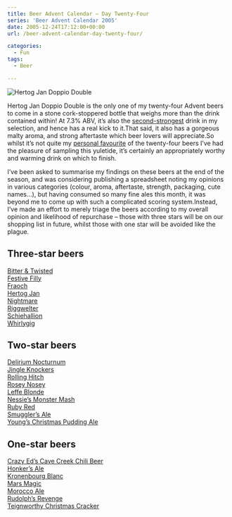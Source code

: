 ```yaml
---
title: Beer Advent Calendar – Day Twenty-Four
series: 'Beer Advent Calendar 2005'
date: 2005-12-24T17:12:00+00:00
url: /beer-advent-calendar-day-twenty-four/

categories:
  - Fun
tags:
  - Beer

---
```

![Hertog Jan Doppio Double](https://blogstouks01.z33.web.core.windows.net/2023/08/hertog-jan-doppio-double_76906363_o.jpg)

Hertog Jan Doppio Double is the only one of my twenty-four Advent beers to come in a stone cork-stoppered bottle that weighs more than the drink contained within! At 7.3% ABV, it’s also the [second-strongest][1] drink in my selection, and hence has a real kick to it.That said, it also has a gorgeous malty aroma, and strong aftertaste which beer lovers will appreciate.So whilst it’s not quite my [personal favourite][2] of the twenty-four beers I’ve had the pleasure of sampling this yuletide, it’s certainly an appropriately worthy and warming drink on which to finish.

I’ve been asked to summarise my findings on these beers at the end of the season, and was considering publishing a spreadsheet noting my opinions in various categories (colour, aroma, aftertaste, strength, packaging, cute names…), but having consumed so many fine ales this month, it was beyond me to come up with such a complicated scoring system.Instead, I’ve made an effort to merely triage the beers according to my overall opinion and likelihood of repurchase – those with three stars will be on our shopping list in future, whilst those with one star will be avoided like the plague.

## Three-star beers

[Bitter & Twisted][3]  
[Festive Filly][3]  
[Fraoch][4]  
[Hertog Jan][5]  
[Nightmare][6]  
[Riggwelter][2]  
[Schiehallion][7]  
[Whirlygig][8]  

## Two-star beers

[Delirium Nocturnum][1]  
[Jingle Knockers][4]  
[Rolling Hitch][1]  
[Rosey Nosey][9]  
[Leffe Blonde][10]  
[Nessie’s Monster Mash][3]  
[Ruby Red][11]  
[Smuggler’s Ale][12]  
[Young’s Christmas Pudding Ale][13]  

## One-star beers

[Crazy Ed’s Cave Creek Chili Beer][14]  
[Honker’s Ale][15]  
[Kronenbourg Blanc][16]  
[Mars Magic][17]  
[Morocco Ale][18]  
[Rudolph’s Revenge][19]  
[Teignworthy Christmas Cracker][20]

 [1]: https://blog.iannelson.uk/beer-advent-calendar-days-sixteen-and-seventeen/
 [2]: https://blog.iannelson.uk/beer-advent-calendar-day-six/
 [3]: https://blog.iannelson.uk/beer-advent-calendar-days-thirteen-fourteen-and-fifteen/
 [4]: https://blog.iannelson.uk/beer-advent-calendar-day-twenty-two/
 [5]: https://blog.iannelson.uk/beer-advent-calendar-day-twenty-four/
 [6]: https://blog.iannelson.uk/beer-advent-calendar-day-four/
 [7]: https://blog.iannelson.uk/beer-advent-calendar-day-three/
 [8]: https://blog.iannelson.uk/beer-advent-calendar-day-ten/
 [9]: https://blog.iannelson.uk/beer-advent-calendar-day-nine/
 [10]: https://blog.iannelson.uk/beer-advent-calendar-day-twelve/
 [11]: https://blog.iannelson.uk/beer-advent-calendar-day-twenty-three/
 [12]: https://blog.iannelson.uk/beer-advent-calendar-day-nineteen/
 [13]: https://blog.iannelson.uk/beer-advent-calendar-day-one/
 [14]: https://blog.iannelson.uk/beer-advent-calendar-day-two
 [15]: https://blog.iannelson.uk/beer-advent-calendar-day-twenty/
 [16]: https://blog.iannelson.uk/beer-advent-calendar-day-seven/
 [17]: https://blog.iannelson.uk/beer-advent-calendar-day-eight/
 [18]: https://blog.iannelson.uk/beer-advent-calendar-day-eighteen/
 [19]: https://blog.iannelson.uk/beer-advent-calendar-day-eleven/
 [20]: https://blog.iannelson.uk/beer-advent-calendar-day-five/